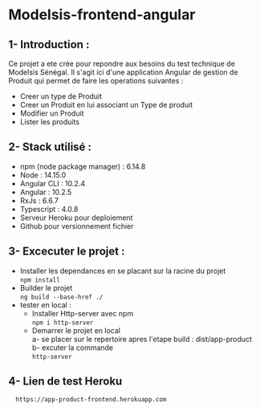 # Modelsis-frontend-angular
## 1- Introduction : 
Ce projet a ete crée pour repondre aux besoins du test technique de Modelsis Sénégal.
Il s'agit ici d'une application Angular de gestion de Produit qui permet de faire les operations suivantes : 
* Creer un type de Produit
* Creer un Produit en lui associant un Type de produit
* Modifier un Produit
* Lister les produits 
## 2- Stack utilisé : 
* npm (node package manager) : 6.14.8
* Node : 14.15.0
* Angular CLI : 10.2.4
* Angular : 10.2.5
* RxJs : 6.6.7
* Typescript : 4.0.8
* Serveur Heroku pour deploiement
* Github pour versionnement fichier   
## 3- Excecuter le projet : 
* Installer les dependances en se placant sur la racine du projet </br>
  `npm install`
* Builder le projet  </br>
`ng build --base-href ./`
* tester en local :
  - Installer Http-server avec npm  </br>
    `npm i http-server` </br>
  - Demarrer le projet en local </br>
    a- se placer sur le repertoire apres l'etape build  : dist/app-product </br>
    b- excuter la commande </br>
      `http-server`
## 4- Lien de test Heroku 
      https://app-product-frontend.herokuapp.com
